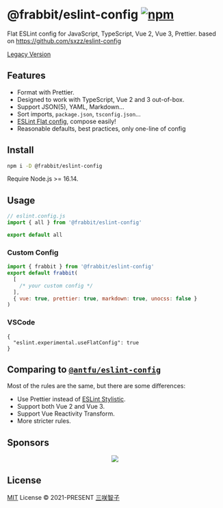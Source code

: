 # @frabbit/eslint-config [![npm](https://img.shields.io/npm/v/@frabbit/eslint-config.svg)](https://npmjs.com/package/@frabbit/eslint-config)

Flat ESLint config for JavaScript, TypeScript, Vue 2, Vue 3, Prettier.
based on https://github.com/sxzz/eslint-config

[Legacy Version](https://github.com/sxzz/eslint-config-legacy)

## Features

- Format with Prettier.
- Designed to work with TypeScript, Vue 2 and 3 out-of-box.
- Support JSON(5), YAML, Markdown...
- Sort imports, `package.json`, `tsconfig.json`...
- [ESLint Flat config](https://eslint.org/docs/latest/use/configure/configuration-files-new), compose easily!
- Reasonable defaults, best practices, only one-line of config

## Install

```bash
npm i -D @frabbit/eslint-config
```

Require Node.js >= 16.14.

## Usage

```js
// eslint.config.js
import { all } from '@frabbit/eslint-config'

export default all
```

### Custom Config

```js
import { frabbit } from '@frabbit/eslint-config'
export default frabbit(
  [
    /* your custom config */
  ],
  { vue: true, prettier: true, markdown: true, unocss: false }
)
```

### VSCode

```jsonc
{
  "eslint.experimental.useFlatConfig": true
}
```

## Comparing to [`@antfu/eslint-config`](https://github.com/antfu/eslint-config)

Most of the rules are the same, but there are some differences:

- Use Prettier instead of [ESLint Stylistic](https://github.com/eslint-stylistic/eslint-stylistic).
- Support both Vue 2 and Vue 3.
- Support Vue Reactivity Transform.
- More stricter rules.

## Sponsors

<p align="center">
  <a href="https://cdn.jsdelivr.net/gh/frabbit/sponsors/sponsors.svg">
    <img src='https://cdn.jsdelivr.net/gh/frabbit/sponsors/sponsors.svg'/>
  </a>
</p>

## License

[MIT](./LICENSE) License © 2021-PRESENT [三咲智子](https://github.com/frenchrabbit)
